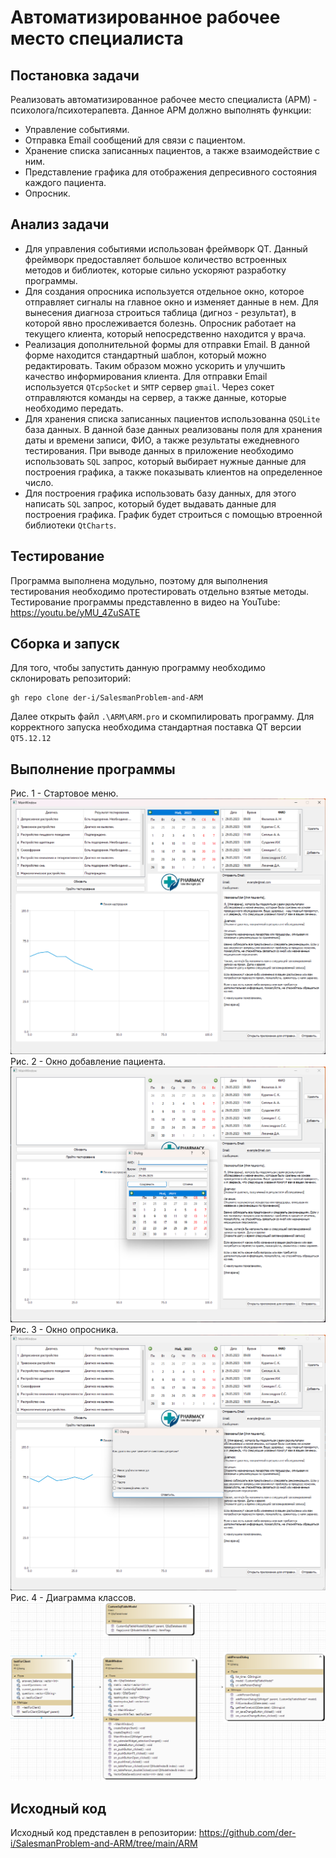 # Автоматизированное рабочее место специалиста
## Постановка задачи
Реализовать автоматизированное рабочее место специалиста (АРМ) - психолога/психотерапевта.
Данное АРМ должно выполнять функции:
- Управление событиями.
- Отправка Email сообщений для связи с пациентом.
- Хранение списка записанных пациентов, а также взаимодействие с ним.
- Представление графика для отображения депресивного состояния каждого пациента.
- Опросник.

## Анализ задачи
- Для управления событиями использован фреймворк QT. Данный фреймворк предоставляет большое количество встроенных методов и библиотек, которые сильно ускоряют разработку программы.
- Для создания опросника используется отдельное окно, которое отправляет сигналы на главное окно и изменяет данные в нем. Для вынесения диагноза строиться таблица (дигноз - результат), в которой явно прослеживается болезнь. Опросник работает на текущего клиента, который непосредственно находится у врача.
- Реализация дополнительной формы для отправки Email. В данной форме находится стандартный шаблон, который можно редактировать. Таким образом можно ускорить и улучшить качество информирования клиента. Для отправки Email используется ```QTcpSocket``` и ```SMTP``` сервер ```gmail```. Через сокет отправляются команды на сервер, а также данные, которые необходимо передать.
- Для хранения списка записанных пациентов использованна ```QSQLite``` база данных. В данной базе данных реализованы поля для хранения даты и времени записи, ФИО, а также результаты ежедневного тестирования. При выводе данных в приложение необходимо использовать ```SQL``` запрос, который выбирает нужные данные для построения графика, а также показывать клиентов на определенное число.
- Для построения графика использовать базу данных, для этого написать ```SQL``` запрос, который будет выдавать данные для построения графика. График будет строиться с помощью втроенной библиотеки ```QtCharts```. 

## Тестирование
Программа выполнена модульно, поэтому для выполнения тестирования необходимо протестировать отдельно взятые методы.
Тестирование программы представленно в видео на YouTube: https://youtu.be/yMU_4ZuSATE


## Сборка и запуск
Для того, чтобы запустить данную программу необходимо склонировать репозиторий:
```
gh repo clone der-i/SalesmanProblem-and-ARM
```
Далее открыть файл ```.\ARM\ARM.pro``` и скомпилировать программу. Для корректного запуска необходима стандартная поставка QT версии ```QT5.12.12```



## Выполнение программы

Рис. 1 - Стартовое меню.
<img src="./img/Arm1.png">
Рис. 2 - Окно добавление пациента.
<img src="./img/Arm2.png">
Рис. 3 - Окно опросника.
<img src="./img/Arm3.png">
Рис. 4 - Диаграмма классов.
<img src="./img/Arm4.png">


## Исходный код

Исходный код представлен в репозитории: https://github.com/der-i/SalesmanProblem-and-ARM/tree/main/ARM